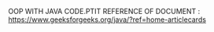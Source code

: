OOP WITH JAVA CODE.PTIT
REFERENCE OF DOCUMENT : https://www.geeksforgeeks.org/java/?ref=home-articlecards
